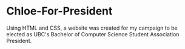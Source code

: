 # Chloe-For-President

Using HTML and CSS, a website was created for my campaign to be elected as UBC's Bachelor of Computer Science Student Association President.
